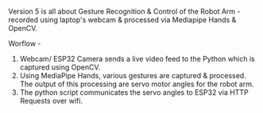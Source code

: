 Version 5 is all about Gesture Recognition & Control of the Robot Arm - recorded using laptop's webcam & processed via Mediapipe Hands & OpenCV. 

Worflow -
1. Webcam/ ESP32 Camera sends a live video feed to the Python which is captured using OpenCV.
2. Using MediaPipe Hands, various gestures are captured & processed. The output of this processing are servo motor angles for the robot arm.
3. The python script communicates the servo angles to ESP32 via HTTP Requests over wifi.

